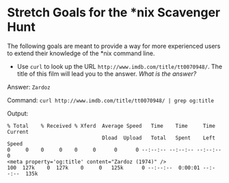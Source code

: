 # Stretch Goals for the *nix Scavenger Hunt

The following goals are meant to provide a way for more experienced users to
extend their knowledge of the *nix command line.

* Use `curl` to look up the URL `http://www.imdb.com/title/tt0070948/`. The title of this film will lead you to the answer. *What is the answer?*

Answer: `Zardoz`

Command:
`curl http://www.imdb.com/title/tt0070948/ | grep og:title`

Output:
```
% Total    % Received % Xferd  Average Speed   Time    Time     Time  Current
							   Dload  Upload   Total   Spent    Left  Speed
0     0    0     0    0     0      0      0 --:--:-- --:--:-- --:--:--     0    
<meta property='og:title' content="Zardoz (1974)" />
100  127k    0  127k    0     0   125k      0 --:--:--  0:00:01 --:--:--  135k
```
